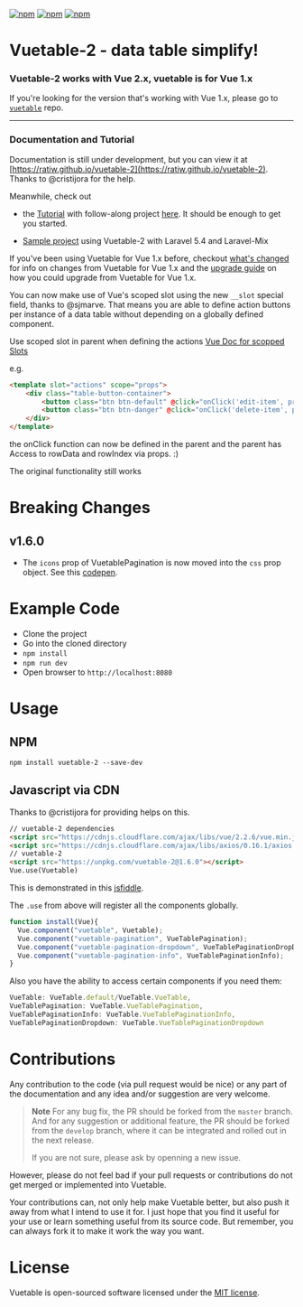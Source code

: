 [![npm](https://img.shields.io/npm/v/vuetable-2.svg)](https://www.npmjs.com/package/vuetable-2)
[![npm](https://img.shields.io/npm/dt/vuetable-2.svg)](https://www.npmjs.com/package/vuetable-2)
[![npm](https://img.shields.io/npm/l/vuetable-2.svg?maxAge=2592000)](https://github.com/ratiw/vuetable-2/blob/master/LICENSE)

# Vuetable-2 - data table simplify!

### Vuetable-2 works with Vue 2.x, vuetable is for Vue 1.x

If you're looking for the version that's working with Vue 1.x, please go to [`vuetable`](https://github.com/ratiw/vue-table) repo.

---

### Documentation and Tutorial

Documentation is still under development, but you can view it at [https://ratiw.github.io/vuetable-2](https://ratiw.github.io/vuetable-2).  Thanks to @cristijora for the help.

Meanwhile, check out
- the [Tutorial](https://github.com/ratiw/vuetable-2-tutorial/wiki)
with follow-along project [here](https://github.com/ratiw/vuetable-2-tutorial). It should be enough to get you started.

- [Sample project](https://github.com/ratiw/vuetable-2-with-laravel-5.4) using Vuetable-2 with Laravel 5.4 and Laravel-Mix

If you've been using Vuetable for Vue 1.x before, checkout [what's changed](https://github.com/ratiw/vuetable-2/blob/master/changes.md) for info on changes from Vuetable for Vue 1.x and the [upgrade guide](https://github.com/ratiw/vuetable-2/blob/master/upgrade-guide.md) on how you could upgrade from Vuetable for Vue 1.x.

You can now make use of Vue's scoped slot using the new `__slot` special field, thanks to @sjmarve. That means you are able to define action buttons per instance of a data table without depending on a globally defined component.

Use scoped slot in parent when defining the actions [Vue Doc for scopped Slots](https://vuejs.org/v2/guide/components.html#Scoped-Slots)

e.g.
```html
<template slot="actions" scope="props">
    <div class="table-button-container">
        <button class="btn btn-default" @click="onClick('edit-item', props.rowData)"><i class="fa fa-edit"></i> View</button>&nbsp;&nbsp;
        <button class="btn btn-danger" @click="onClick('delete-item', props.rowData)"><i class="fa fa-remove"></i> Edit</button>&nbsp;&nbsp;
    </div>
</template>
```

the onClick function can now be defined in the parent and the parent has Access to rowData and rowIndex via props. :)

The original functionality still works

# Breaking Changes
## v1.6.0
- The `icons` prop of VuetablePagination is now moved into the `css` prop object. See this [codepen](https://codepen.io/ratiw/pen/GmJayw).

# Example Code
- Clone the project
- Go into the cloned directory
- `npm install`
- `npm run dev`
- Open browser to `http://localhost:8080`

# Usage
## NPM

```shell
npm install vuetable-2 --save-dev
```

## Javascript via CDN
Thanks to @cristijora for providing helps on this.
```html
// vuetable-2 dependencies
<script src="https://cdnjs.cloudflare.com/ajax/libs/vue/2.2.6/vue.min.js"></script>
<script src="https://cdnjs.cloudflare.com/ajax/libs/axios/0.16.1/axios.min.js"></script>
// vuetable-2
<script src="https://unpkg.com/vuetable-2@1.6.0"></script>
Vue.use(Vuetable)
```
This is demonstrated in this [jsfiddle](http://jsfiddle.net/CristiJ/z11fe07p/1318/).

The `.use` from above will register all the components globally.
```javascript
function install(Vue){
  Vue.component("vuetable", Vuetable);
  Vue.component("vuetable-pagination", VueTablePagination);
  Vue.component("vuetable-pagination-dropdown", VueTablePaginationDropDown);
  Vue.component("vuetable-pagination-info", VueTablePaginationInfo);
}
```

Also you have the ability to access certain components if you need them:
```javascript
VueTable: VueTable.default/VueTable.VueTable,
VueTablePagination: VueTable.VueTablePagination,
VueTablePaginationInfo: VueTable.VueTablePaginationInfo,
VueTablePaginationDropdown: VueTable.VueTablePaginationDropdown
```


# Contributions
Any contribution to the code (via pull request would be nice) or any part of the documentation and any idea and/or suggestion are very welcome.

> __Note__
> For any bug fix, the PR should be forked from the `master` branch. And for any suggestion or additional feature, the PR should be forked from the `develop` branch, where it can be integrated and rolled out in the next release.
>
> If you are not sure, please ask by openning a new issue.

However, please do not feel bad if your pull requests or contributions do not get merged or implemented into Vuetable.

Your contributions can, not only help make Vuetable better, but also push it away from what I intend to use it for. I just hope that you find it useful for your use or learn something useful from its source code. But remember, you can always fork it to make it work the way you want.

# License
Vuetable is open-sourced software licensed under the [MIT license](http://opensource.org/licenses/MIT).
